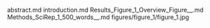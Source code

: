 abstract.md
introduction.md
Results_Figure_1_Overview_Figure__.md
Methods_SciRep_1_500_words__.md
figures/figure_1/figure_1.jpg
